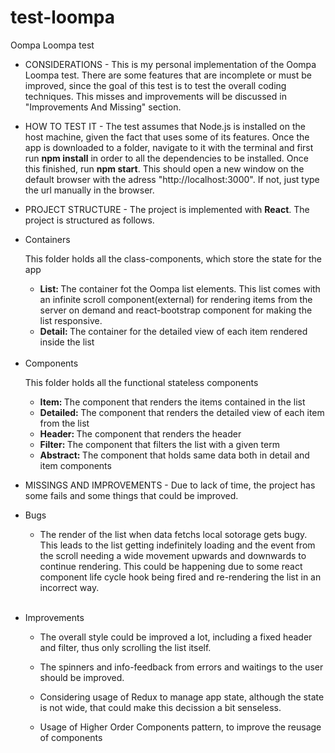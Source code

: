 # test-loompa
Oompa Loompa test

- CONSIDERATIONS -
This is my personal implementation of the Oompa Loompa test. There are some features that are incomplete or must be improved, since the goal of this test is to test the overall coding techniques. This misses and improvements will be discussed in "Improvements And Missing" section.

- HOW TO TEST IT -
The test assumes that Node.js is installed on the host machine, given the fact that uses some of its features. Once the app is downloaded to a folder, navigate to it with the terminal and first run <b>npm install</b> in order to all the dependencies to be installed. Once this finished, run <b>npm start</b>. This should open a new window on the default browser with the adress "http://localhost:3000". If not, just type the url manually in the browser.

- PROJECT STRUCTURE -
The project is implemented with <b>React</b>. The project is structured as follows.
<ul>
  <li>Containers
    <p>This folder holds all the class-components, which store the state for the app</p>
    <ul>
      <li><b>List: </b>The container fot the Oompa list elements. This list comes with an infinite scroll component(external) for rendering items from the server on demand and react-bootstrap component for making the list responsive.</li>
      <li><b>Detail: </b> The container for the detailed view of each item rendered inside the list</li>
    </ul>
  </li>
  </br>
  <li>Components
    <p>This folder holds all the  functional stateless components</p>
      <ul>
        <li><b>Item: </b>The component that renders the items contained in the list</li>
        <li><b>Detailed: </b> The component that renders the detailed view of each item from the list</li>
        <li><b>Header: </b> The component that renders the header</li>
        <li><b>Filter: </b> The component that filters the list with a given term</li>
        <li><b>Abstract: </b> The component that holds same data both in detail and item components</li>
    </ul>
  </li>
</ul>

- MISSINGS AND IMPROVEMENTS -
Due to lack of time, the project has some fails and some things that could be improved.
<ul>
  <li>Bugs
    <ul>
      <li>
          <p>The render of the list when data fetchs local sotorage gets bugy. This leads to the list getting indefinitely loading and the event from the scroll needing a wide movement upwards and downwards to continue rendering. This could be happening due to some react component life cycle hook being fired and re-rendering the list in an incorrect way.</p>
      </li>
    </ul>
  </li>
  </br>
  <li>Improvements
    <ul>
    <li>
        <p>The overall style could be improved a lot, including a fixed header and filter, thus only scrolling the list itself.</p>
    </li>
    <li>
        <p>The spinners and info-feedback from errors and waitings to the user should be improved.</p>
    </li>
    <li>
        <p>Considering usage of Redux to manage app state, although the state is not wide, that could make this decission a bit senseless.</p>
    </li>
    <li>
        <p>Usage of Higher Order Components pattern, to improve the reusage of components</p>
    </li>
    </ul>
  </li>
</ul>

